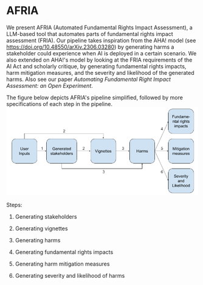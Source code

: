 # AFRIA
We present AFRIA (Automated Fundamental Rights Impact Assessment), a LLM-based tool that automates parts of fundamental rights impact assessment (FRIA). Our pipeline takes inspiration from the AHA! model (see https://doi.org/10.48550/arXiv.2306.03280) by generating harms a stakeholder could experience when AI is deployed in a certain scenario. We also extended on AHA!'s model by looking at the FRIA requirements of the AI Act and scholarly critique, by generating fundamental rights impacts, harm mitigation measures, and the severity and likelihood of the generated harms. Also see our paper _Automating Fundamental Right Impact Assessment: an Open Experiment_. 

The figure below depicts AFRIA's pipeline simplified, followed by more specifications of each step in the pipeline.
![alt text](https://github.com/XCINDYZ/AFRIA/blob/main/AFRIA%20pipeline%20updated.png)

Steps:
1) Generating stakeholders

3) Generating vignettes
4) Generating harms
5) Generating fundamental rights impacts
6) Generating harm mitigation measures
7) Generating severity and likelihood of harms
